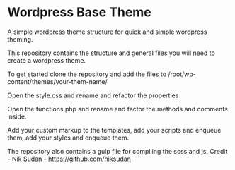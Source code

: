 # Wordpress Base Theme
A simple wordpress theme structure for quick and simple wordpress theming.

This repository contains the structure and general files you will need to create a wordpress theme.

To get started clone the repository and add the files to /root/wp-content/themes/your-them-name/

Open the style.css and rename and refactor the properties

Open the functions.php and rename and factor the methods and comments inside.

Add your custom markup to the templates, add your scripts and enqueue them, add your styles and enqueue them.

The repository also contains a gulp file for compiling the scss and js. Credit - Nik Sudan - https://github.com/niksudan

